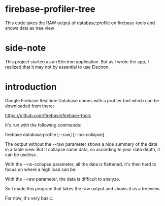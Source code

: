 # firebase-profiler-tree
This code takes the RAW output of database:profile on firebase-tools and shows data as tree view

# side-note
This project started as an Electron application. But as I wrote the app, I realized that it may not by essential to use Electron.

# introduction
Google Firebase Realtime Database comes with a profiler tool which can be downloaded from there:

https://github.com/firebase/firebase-tools

It's run with the following commands:

firebase database:profile [--raw] [--no-collapse]

The output without the --raw parameter shows a nice summary of the data in a table view. But it collapse some data, so according to your data depth, it can be useless.

With the --no-collapse parameter, all the data is flattened. It's then hard to focus on where a high load can be.

With the --raw parameter, the data is difficult to analyze.

So I made this program that takes the raw output and shows it as a treeview.

For now, it's very basic.
